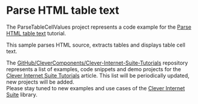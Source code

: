 # Parse HTML table text

The ParseTableCellValues project represents a code example for the [Parse HTML table text](https://www.clevercomponents.com/portal/kb/a59/parse-html-table-text.aspx) tutorial.   

This sample parses HTML source, extracts tables and displays table cell text.   

The [GitHub/CleverComponents/Clever-Internet-Suite-Tutorials](https://github.com/CleverComponents/Clever-Internet-Suite-Tutorials) repository represents a list of examples, code snippets and demo projects for the [Clever Internet Suite Tutorials](https://www.clevercomponents.com/articles/article035/) article. This list will be periodically updated, new projects will be added.   
Please stay tuned to new examples and use cases of the [Clever Internet Suite](https://www.clevercomponents.com/products/inetsuite/) library.
